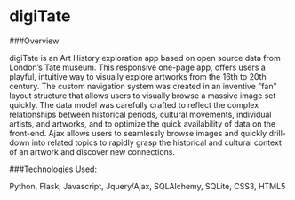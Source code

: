 digiTate
========
###Overview

  digiTate is an Art History exploration app based on open source data from London’s Tate museum.  This responsive one-page app, offers users a playful, intuitive way to visually explore artworks from the 16th to 20th century. The custom navigation system was created in an inventive "fan" layout structure that allows users to visually browse a massive image set quickly.  The data model was carefully crafted to reflect the complex relationships between historical periods, cultural movements, individual artists, and artworks, and to optimize the quick availability of data on the front-end. Ajax allows users to seamlessly browse images and quickly drill-down into related topics to rapidly grasp the historical and cultural context of an artwork and discover new connections.

###Technologies Used:

Python, Flask, Javascript, Jquery/Ajax, SQLAlchemy, SQLite, CSS3, HTML5







  
